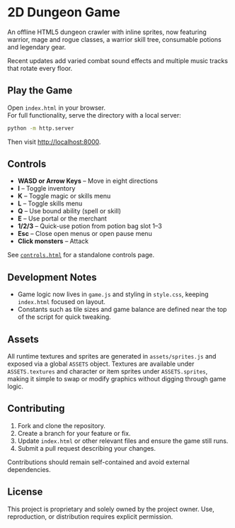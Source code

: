 # 2D Dungeon Game

An offline HTML5 dungeon crawler with inline sprites, now featuring warrior, mage and rogue classes, a warrior skill tree, consumable potions and legendary gear.

Recent updates add varied combat sound effects and multiple music tracks that rotate every floor.

## Play the Game
Open `index.html` in your browser.  
For full functionality, serve the directory with a local server:

```bash
python -m http.server
```

Then visit [http://localhost:8000](http://localhost:8000).

## Controls
- **WASD or Arrow Keys** – Move in eight directions
- **I** – Toggle inventory
- **K** – Toggle magic or skills menu
- **L** – Toggle skills menu
- **Q** – Use bound ability (spell or skill)
- **E** – Use portal or the merchant
- **1/2/3** – Quick-use potion from potion bag slot 1–3
- **Esc** – Close open menus or open pause menu
- **Click monsters** – Attack

See [`controls.html`](controls.html) for a standalone controls page.

## Development Notes
 - Game logic now lives in `game.js` and styling in `style.css`, keeping `index.html` focused on layout.
 - Constants such as tile sizes and game balance are defined near the top of the script for quick tweaking.

## Assets
All runtime textures and sprites are generated in `assets/sprites.js` and exposed via a global `ASSETS` object.  Textures are
available under `ASSETS.textures` and character or item sprites under `ASSETS.sprites`, making it simple to swap or modify
graphics without digging through game logic.

## Contributing
1. Fork and clone the repository.
2. Create a branch for your feature or fix.
3. Update `index.html` or other relevant files and ensure the game still runs.
4. Submit a pull request describing your changes.

Contributions should remain self-contained and avoid external dependencies.


## License
This project is proprietary and solely owned by the project owner. Use, reproduction, or distribution requires explicit permission.